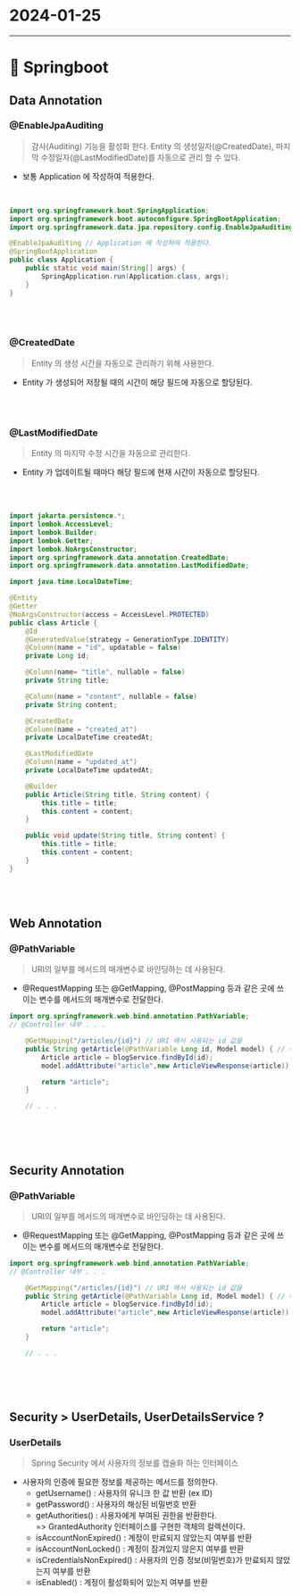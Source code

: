 # 2024-01-25
----------------
# 🍃 Springboot 

## Data Annotation
### @EnableJpaAuditing
> 감사(Auditing) 기능을 활성화 한다. Entity 의 생성일자(@CreatedDate), 마지막 수정일자(@LastModifiedDate)를 자동으로 관리 할 수 있다.

- 보통 Application 에 작성하여 적용한다.
<br>  

```java
import org.springframework.boot.SpringApplication;
import org.springframework.boot.autoconfigure.SpringBootApplication;
import org.springframework.data.jpa.repository.config.EnableJpaAuditing;

@EnableJpaAuditing // Application 에 작성하여 적용한다.
@SpringBootApplication
public class Application {
    public static void main(String[] args) {
        SpringApplication.run(Application.class, args);
    }
}
```
<br><br>

### @CreatedDate
> Entity 의 생성 시간을 자동으로 관리하기 위해 사용한다.

- Entity 가 생성되어 저장될 때의 시간이 해당 필드에 자동으로 할당된다.

<br><br>

### @LastModifiedDate
> Entity 의 마지막 수정 시간을 자동으로 관리한다.

- Entity 가 업데이트될 때마다 해당 필드에 현재 시간이 자동으로 할당된다.

<br><br>



```java
import jakarta.persistence.*;
import lombok.AccessLevel;
import lombok.Builder;
import lombok.Getter;
import lombok.NoArgsConstructor;
import org.springframework.data.annotation.CreatedDate;
import org.springframework.data.annotation.LastModifiedDate;

import java.time.LocalDateTime;

@Entity
@Getter
@NoArgsConstructor(access = AccessLevel.PROTECTED)
public class Article {
    @Id
    @GeneratedValue(strategy = GenerationType.IDENTITY)
    @Column(name = "id", updatable = false)
    private Long id;

    @Column(name= "title", nullable = false)
    private String title;

    @Column(name = "content", nullable = false)
    private String content;

    @CreatedDate
    @Column(name = "created_at")
    private LocalDateTime createdAt;

    @LastModifiedDate
    @Column(name = "updated_at")
    private LocalDateTime updatedAt;

    @Builder
    public Article(String title, String content) {
        this.title = title;
        this.content = content;
    }

    public void update(String title, String content) {
        this.title = title;
        this.content = content;
    }
}

```
<br><br>


## Web Annotation
### @PathVariable
> URI의 일부를 메서드의 매개변수로 바인딩하는 데 사용된다.

- @RequestMapping 또는 @GetMapping, @PostMapping 등과 같은 곳에 쓰이는 변수를 메서드의 매개변수로 전달한다.

```java
import org.springframework.web.bind.annotation.PathVariable;
// @Controller 내부 . . .

    @GetMapping("/articles/{id}") // URI 에서 사용되는 id 값을
    public String getArticle(@PathVariable Long id, Model model) { // 메서드의 매개변수로 사용 가능
        Article article = blogService.findById(id);
        model.addAttribute("article",new ArticleViewResponse(article));

        return "article";
    }

    // . . .
```

<br><br><br>  

## Security Annotation
### @PathVariable
> URI의 일부를 메서드의 매개변수로 바인딩하는 데 사용된다.

- @RequestMapping 또는 @GetMapping, @PostMapping 등과 같은 곳에 쓰이는 변수를 메서드의 매개변수로 전달한다.

```java
import org.springframework.web.bind.annotation.PathVariable;
// @Controller 내부 . . .

    @GetMapping("/articles/{id}") // URI 에서 사용되는 id 값을
    public String getArticle(@PathVariable Long id, Model model) { // 메서드의 매개변수로 사용 가능
        Article article = blogService.findById(id);
        model.addAttribute("article",new ArticleViewResponse(article));

        return "article";
    }

    // . . .
```

<br><br><br> 

## Security > UserDetails, UserDetailsService ?
### UserDetails
> Spring Security 에서 사용자의 정보를 캡슐화 하는 인터페이스
- 사용자의 인증에 필요한 정보를 제공하는 메서드를 정의한다.
    - getUsername() : 사용자의 유니크 한 값 반환 (ex ID)
    - getPassword() : 사용자의 해싱된 비밀번호 반환
    - getAuthorities() : 사용자에게 부여된 권한을 반환한다.   
    => GrantedAuthority 인터페이스를 구현한 객체의 컬렉션이다.
    - isAccountNonExpired() : 계정이 만료되지 않았는지 여부를 반환
    - isAccountNonLocked() : 계정이 잠겨있지 않은지 여부를 반환
    - isCredentialsNonExpired() : 사용자의 인증 정보(비밀번호)가 만료되지 않았는지 여부를 반환
    - isEnabled() : 계정이 활성화되어 있는지 여부를 반환